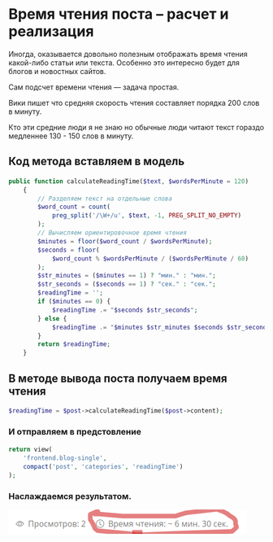 # Время чтения поста – расчет и реализация

Иногда, оказывается довольно полезным отображать время чтения какой-либо статьи или текста. Особенно это интересно будет для блогов и новостных сайтов.

Сам подсчет времени чтения — задача простая.

Вики пишет что средняя скорость чтения составляет порядка 200 слов в минуту.

Кто эти средние люди я не знаю но обычные люди читают текст гораздо медленнее 130 - 150 слов в минуту.

## Код метода вставляем в модель

```php
public function calculateReadingTime($text, $wordsPerMinute = 120)
    {
        // Разделяем текст на отдельные слова
        $word_count = count(
            preg_split('/\W+/u', $text, -1, PREG_SPLIT_NO_EMPTY)
        );
        // Вычисляем ориентировочное время чтения
        $minutes = floor($word_count / $wordsPerMinute);
        $seconds = floor(
            $word_count % $wordsPerMinute / ($wordsPerMinute / 60)
        );
        $str_minutes = ($minutes == 1) ? "мин." : "мин.";
        $str_seconds = ($seconds == 1) ? "сек." : "сек.";
        $readingTime = '';
        if ($minutes == 0) {
            $readingTime .= "$seconds $str_seconds";
        } else {
            $readingTime .= "$minutes $str_minutes $seconds $str_seconds";
        }
        return $readingTime;
    }
```

##  В методе вывода поста получаем время чтения

```php
$readingTime = $post->calculateReadingTime($post->content);
```
### И отправляем в предстовление

```php
return view(
    'frontend.blog-single',
    compact('post', 'categories', 'readingTime')
);
```
### Наслаждаемся результатом. 

![Alt text](image/post_reading_time.png)